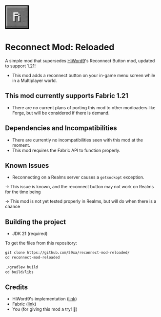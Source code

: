 ![Reconnect Mod: Reloaded Icon](https://github.com/59xa/reconnect-mod-reloaded/blob/master/src/main/resources/assets/reconnect-mod-reloaded/icon.png?raw=true)
# Reconnect Mod: Reloaded
A simple mod that supersedes [HiWord9](https://github.com/HiWord9)'s Reconnect Button mod, updated to support 1.21!
- This mod adds a reconnect button on your in-game menu screen while in a Multiplayer world.

## This mod currently supports Fabric 1.21
- There are no current plans of porting this mod to other modloaders like Forge, but will be considered if there is demand.

## Dependencies and Incompatibilities
- There are currently no incompatibilities seen with this mod at the moment.
- This mod requires the Fabric API to function properly.

## Known Issues
- Reconnecting on a Realms server causes a `getsockopt` exception.

-> This issue is known, and the reconnect button may not work on Realms for the time being

-> This mod is not yet tested properly in Realms, but will do when there is a chance

## Building the project
- JDK 21 (required)

To get the files from this repository:
```
git clone https://github.com/59xa/reconnect-mod-reloaded/
cd reconnect-mod-reloaded

./gradlew build
cd build/libs
```

## Credits
- HiWord9's implementation ([link](https://github.com/HiWord9/Reconnect-Button-HiWord9-fabric-1.19))
- Fabric ([link](https://fabricmc.net/))
- You (for giving this mod a try! 🤍)
